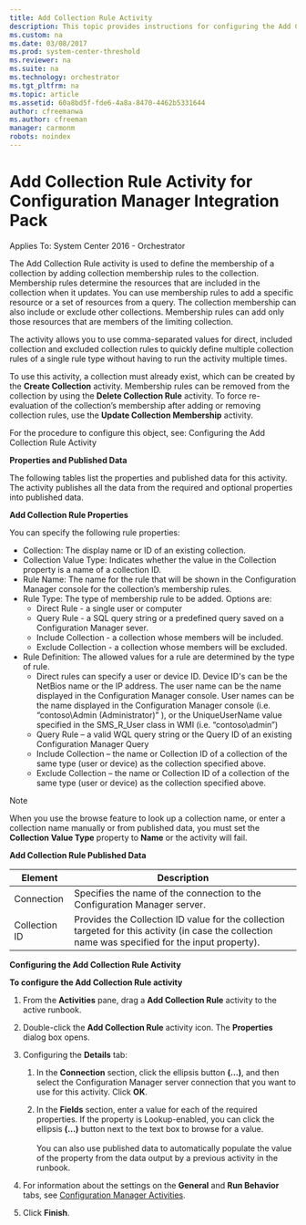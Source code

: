 ```yaml
---
title: Add Collection Rule Activity
description: This topic provides instructions for configuring the Add Collection Rule activity for Configuration Manager Integration Pack.
ms.custom: na
ms.date: 03/08/2017
ms.prod: system-center-threshold
ms.reviewer: na
ms.suite: na
ms.technology: orchestrator
ms.tgt_pltfrm: na
ms.topic: article
ms.assetid: 60a8bd5f-fde6-4a8a-8470-4462b5331644
author: cfreemanwa
ms.author: cfreeman
manager: carmonm
robots: noindex
---
```


# Add Collection Rule Activity for Configuration Manager Integration Pack

Applies To: System Center 2016 - Orchestrator


The Add Collection Rule activity is used to define the membership of a
collection by adding collection membership rules to the collection.
Membership rules determine the resources that are included in the
collection when it updates. You can use membership rules to add a
specific resource or a set of resources from a query. The collection
membership can also include or exclude other collections. Membership
rules can add only those resources that are members of the limiting
collection.

The activity allows you to use comma-separated values for direct,
included collection and excluded collection rules to quickly define
multiple collection rules of a single rule type without having to run
the activity multiple times.

To use this activity, a collection must already exist, which can be
created by the **Create Collection** activity. Membership rules can be
removed from the collection by using the **Delete Collection Rule**
activity. To force re-evaluation of the collection’s membership after
adding or removing collection rules, use the **Update Collection
Membership** activity.

For the procedure to configure this object, see: Configuring the Add
Collection Rule Activity

**Properties and Published Data**

The following tables list the properties and published data for this
activity. The activity publishes all the data from the required and
optional properties into published data.

**Add Collection Rule Properties**

You can specify the following rule properties:

- Collection: The display name or ID of an existing collection.
- Collection Value Type: Indicates whether the value in the Collection property is a name of a collection ID.
- Rule Name: The name for the rule that will be shown in the Configuration Manager console for the collection’s membership rules.
- Rule Type: The type of membership rule to be added. Options are:
  * Direct Rule - a single user or computer
  * Query Rule - a SQL query string or a predefined query saved on a Configuration Manager sever.
  * Include Collection - a collection whose members will be included.
  * Exclude Collection - a collection whose members will be excluded. 
- Rule Definition: The allowed values for a rule are determined by the type of rule.   
  * Direct rules can specify a user or device ID. Device ID's can be the NetBios name or the IP address. The user name can be the name displayed in the Configuration Manager console. User names can be the name displayed in the Configuration Manager console (i.e. “contoso\Admin (Administrator)” ), or the UniqueUserName value specified in the SMS_R_User class in WMI (i.e. “contoso\admin”) 
  * Query Rule – a valid WQL query string or the Query ID of an existing Configuration Manager Query
  * Include Collection – the name or Collection ID of a collection of the same type (user or device) as the collection specified above.
  * Exclude Collection – the name or Collection ID of a collection of the same type (user or device) as the collection specified above.


> [!Note]
> When you use the browse feature to look up a collection name, or enter a collection name manually or from published data, you must set the **Collection Value Type** property to **Name** or the activity will fail.

**Add Collection Rule Published Data**

  **Element**| **Description**|
  ------------|-----------------|
  Connection| Specifies the name of the connection to the Configuration Manager server.|
  Collection ID| Provides the Collection ID value for the collection targeted for this activity (in case the collection name was specified for the input property).|

**Configuring the Add Collection Rule Activity**

**To configure the Add Collection Rule activity**

1.  From the **Activities** pane, drag a **Add Collection Rule**
    activity to the active runbook.

2.  Double-click the **Add Collection Rule** activity icon. The
    **Properties** dialog box opens.

3.  Configuring the **Details** tab:

    1.  In the **Connection** section, click the ellipsis button
        **(...)**, and then select the Configuration Manager server
        connection that you want to use for this activity. Click **OK**.

    2.  In the **Fields** section, enter a value for each of the
        required properties. If the property is Lookup-enabled, you can
        click the ellipsis **(…)** button next to the text box to browse
        for a value.\
        \
        You can also use published data to automatically populate the
        value of the property from the data output by a previous
        activity in the runbook.

4.  For information about the settings on the **General** and **Run Behavior** tabs, see [Configuration Manager Activities](../orch/manage/configuration-manager-activities.md).

5.  Click **Finish**.


